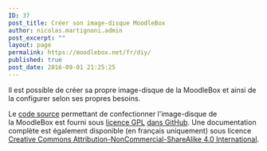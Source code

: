 ```yaml
---
ID: 37
post_title: Créer son image-disque MoodleBox
author: nicolas.martignoni.admin
post_excerpt: ""
layout: page
permalink: https://moodlebox.net/fr/diy/
published: true
post_date: 2016-09-01 21:25:25
---
```

Il est possible de créer sa propre image-disque de la MoodleBox et ainsi de la configurer selon ses propres besoins.

Le <a href="https://github.com/martignoni/make-moodlebox" target="_blank">code source</a> permettant de confectionner l'image-disque de la MoodleBox est fourni sous <a href="https://www.gnu.org/licenses/gpl-3.0.fr.html" target="_blank">licence GPL</a> <a href="https://github.com/martignoni/make-moodlebox" target="_blank">dans GitHub</a>. Une documentation complète est également disponible (en français uniquement) sous licence <a href="https://creativecommons.org/licenses/by-nc-sa/4.0/" target="_blank">Creative Commons Attribution-NonCommercial-ShareAlike 4.0 International</a>.